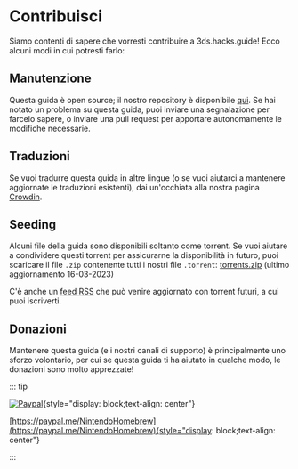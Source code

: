 # Contribuisci

Siamo contenti di sapere che vorresti contribuire a 3ds.hacks.guide! Ecco alcuni modi in cui potresti farlo:

## Manutenzione

Questa guida è open source; il nostro repository è disponibile [qui](https://github.com/hacks-guide/Guide_3DS). Se hai notato un problema su questa guida, puoi inviare una segnalazione per farcelo sapere, o inviare una pull request per apportare autonomamente le modifiche necessarie.

## Traduzioni

Se vuoi tradurre questa guida in altre lingue (o se vuoi aiutarci a mantenere aggiornate le traduzioni esistenti), dai un'occhiata alla nostra pagina [Crowdin](https://crowdin.com/project/3ds-guide).

## Seeding

Alcuni file della guida sono disponibili soltanto come torrent. Se vuoi aiutare a condividere questi torrent per assicurarne la disponibilità in futuro, puoi scaricare il file `.zip` contenente tutti i nostri file `.torrent`: [torrents.zip](/assets/torrents.zip) (ultimo aggiornamento 16-03-2023)

C'è anche un [feed RSS](/rss.xml) che può venire aggiornato con torrent futuri, a cui puoi iscriverti.

## Donazioni

Mantenere questa guida (e i nostri canali di supporto) è principalmente uno sforzo volontario, per cui se questa guida ti ha aiutato in qualche modo, le donazioni sono molto apprezzate!

::: tip

[![Paypal](/images/paypal_white.png)](https://paypal.me/NintendoHomebrew){style="display: block;text-align: center"}

[https://paypal.me/NintendoHomebrew](https://paypal.me/NintendoHomebrew){style="display: block;text-align: center"}

:::
